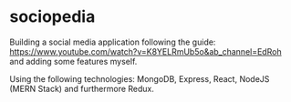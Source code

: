 # sociopedia

Building a social media application following the guide: https://www.youtube.com/watch?v=K8YELRmUb5o&ab_channel=EdRoh 
and adding some features myself.

Using the following technologies: MongoDB, Express, React, NodeJS (MERN Stack) and furthermore Redux.
